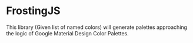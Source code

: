 # FrostingJS
This library (Given list of named colors) will generate palettes approaching the logic of Google Material Design Color Palettes.
